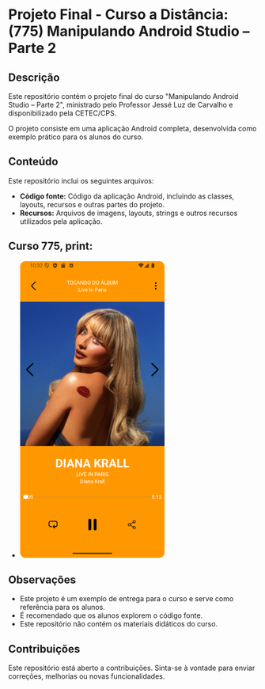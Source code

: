 # Projeto Final - Curso a Distância: (775) Manipulando Android Studio – Parte 2

## Descrição

Este repositório contém o projeto final do curso "Manipulando Android Studio – Parte 2", ministrado pelo Professor Jessé Luz de Carvalho e disponibilizado pela CETEC/CPS. 

O projeto consiste em uma aplicação Android completa, desenvolvida como exemplo prático para os alunos do curso. 

## Conteúdo

Este repositório inclui os seguintes arquivos:

* **Código fonte:** Código da aplicação Android, incluindo as classes, layouts, recursos e outras partes do projeto.
* **Recursos:** Arquivos de imagens, layouts, strings e outros recursos utilizados pela aplicação.

## Curso 775, print:
* <img src="img/spotify_screen.png"  height="600">

## Observações

* Este projeto é um exemplo de entrega para o curso e serve como referência para os alunos.
* É recomendado que os alunos explorem o código fonte.
* Este repositório não contém os materiais didáticos do curso. 

## Contribuições

Este repositório está aberto a contribuições. Sinta-se à vontade para enviar correções, melhorias ou novas funcionalidades.
